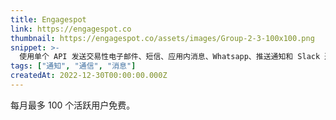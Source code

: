 ```yaml
---
title: Engagespot
link: https://engagespot.co
thumbnail: https://engagespot.co/assets/images/Group-2-3-100x100.png
snippet: >-
  使用单个 API 发送交易性电子邮件、短信、应用内消息、Whatsapp、推送通知和 Slack 通知。
tags: ["通知", "通信", "消息"]
createdAt: 2022-12-30T00:00:00.000Z
---
```

每月最多 100 个活跃用户免费。
